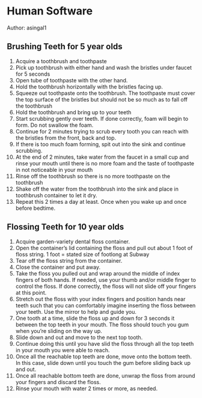 # Human Software

Author: asingal1

## Brushing Teeth for 5 year olds

1)	Acquire a toothbrush and toothpaste
2)	Pick up toothbrush with either hand and wash the bristles under faucet for 5 seconds
3)	Open tube of toothpaste with the other hand.
4)	Hold the toothbrush horizontally with the bristles facing up.
5)	Squeeze out toothpaste onto the toothbrush. The toothpaste must cover the top surface of the bristles but should not be so much as to fall off the toothbrush
6)	Hold the toothbrush and bring up to your teeth
7)	Start scrubbing gently over teeth. If done correctly, foam will begin to form. Do not swallow the foam.
8)	Continue for 2 minutes trying to scrub every tooth you can reach with the bristles from the front, back and top.
9)	If there is too much foam forming, spit out into the sink and continue scrubbing.
10)	At the end of 2 minutes, take water from the faucet in a small cup and rinse your mouth until there is no more foam and the taste of toothpaste in not noticeable in your mouth
11)	Rinse off the toothbrush so there is no more toothpaste on the toothbrush
12)	Shake off the water from the toothbrush into the sink and place in toothbrush container to let it dry.
13)	Repeat this 2 times a day at least. Once when you wake up and once before bedtime.

## Flossing Teeth for 10 year olds

1)	Acquire garden-variety dental floss container.
2)	Open the container’s lid containing the floss and pull out about 1 foot of floss string. 1 foot = stated size of footlong at Subway
3)	Tear off the floss string from the container. 
4)	Close the container and put away.
5)	Take the floss you pulled out and wrap around the middle of index fingers of both hands. If needed, use your thumb and/or middle finger to control the floss. If done correctly, the floss will not slide off your fingers at this point.
6)	Stretch out the floss with your index fingers and position hands near teeth such that you can comfortably imagine inserting the floss between your teeth. Use the mirror to help and guide you.  
7)	One tooth at a time, slide the floss up and down for 3 seconds it between the top teeth in your mouth. The floss should touch you gum when you’re sliding on the way up. 
8)	Slide down and out and move to the next top tooth. 
9)	Continue doing this until you have slid the floss through all the top teeth in your mouth you were able to reach.
10)	Once all the reachable top teeth are done, move onto the bottom teeth. In this case, slide down until you touch the gum before sliding back up and out.
11)	Once all reachable bottom teeth are done, unwrap the floss from around your fingers and discard the floss.
12)	Rinse your mouth with water 2 times or more, as needed.

